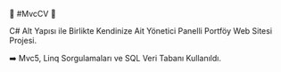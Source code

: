 :high_brightness:	#MvcCV :high_brightness:	

C# Alt Yapısı ile Birlikte Kendinize Ait Yönetici Panelli Portföy Web Sitesi Projesi.

:arrow_right: Mvc5, Linq Sorgulamaları ve SQL Veri Tabanı Kullanıldı.


